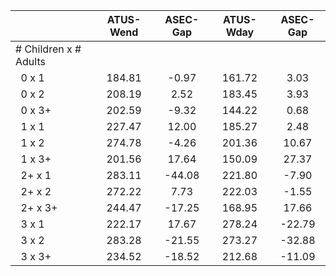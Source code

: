 
|                      |    ATUS-Wend |     ASEC-Gap |    ATUS-Wday |     ASEC-Gap |
| -------------------- | :----------: | :----------: | :----------: | :----------: |
| # Children x # Adults |              |              |              |              |
| &nbsp;&nbsp;0 x 1    |       184.81 |        -0.97 |       161.72 |         3.03 |
| &nbsp;&nbsp;0 x 2    |       208.19 |         2.52 |       183.45 |         3.93 |
| &nbsp;&nbsp;0 x 3+   |       202.59 |        -9.32 |       144.22 |         0.68 |
| &nbsp;&nbsp;1 x 1    |       227.47 |        12.00 |       185.27 |         2.48 |
| &nbsp;&nbsp;1 x 2    |       274.78 |        -4.26 |       201.36 |        10.67 |
| &nbsp;&nbsp;1 x 3+   |       201.56 |        17.64 |       150.09 |        27.37 |
| &nbsp;&nbsp;2+ x 1   |       283.11 |       -44.08 |       221.80 |        -7.90 |
| &nbsp;&nbsp;2+ x 2   |       272.22 |         7.73 |       222.03 |        -1.55 |
| &nbsp;&nbsp;2+ x 3+  |       244.47 |       -17.25 |       168.95 |        17.66 |
| &nbsp;&nbsp;3 x 1    |       222.17 |        17.67 |       278.24 |       -22.79 |
| &nbsp;&nbsp;3 x 2    |       283.28 |       -21.55 |       273.27 |       -32.88 |
| &nbsp;&nbsp;3 x 3+   |       234.52 |       -18.52 |       212.68 |       -11.09 |

